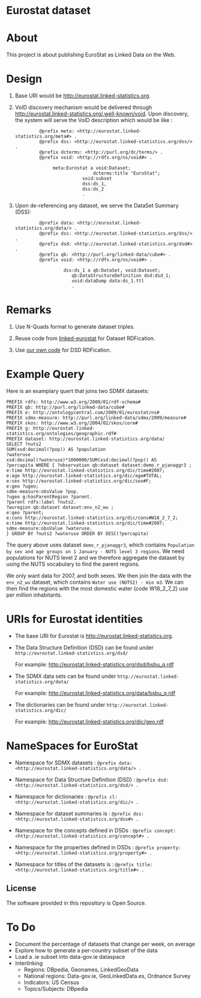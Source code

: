 # Eurostat dataset

About 
=====
This project is about publishing EuroStat as Linked Data on the Web. 


Design
======

1) Base URI would be http://eurostat.linked-statistics.org.

2) VoID discovery mechanism would be delivered through http://eurostat.linked-statistics.org/.well-known/void. Upon discovery, the system will serve the VoID description which would be like :

                @prefix meta: <http://eurostat.linked-statistics.org/meta#> . 
                @prefix dss: <http://eurostat.linked-statistics.org/dss/> .
                @prefix dcterms: <http://purl.org/dc/terms/> .
                @prefix void: <http://rdfs.org/ns/void#> .
                
		             meta:Eurostat a void:Dataset;
    		                        dcterms:title "EuroStat";
		                        void:subset
		                        dss:ds_1,
		                        dss:ds_2
		                        .

3) Upon de-referencing any dataset, we serve the DataSet Summary (DSS):

                @prefix data: <http://eurostat.linked-statistics.org/data/> .
                @prefix dss: <http://eurostat.linked-statistics.org/dss/> .
                @prefix dsd: <http://eurostat.linked-statistics.org/dsd#> .
                @prefix qb: <http://purl.org/linked-data/cube#> .
                @prefix void: <http://rdfs.org/ns/void#> .
		
	                     dss:ds_1 a qb:DataSet, void:Dataset;
			                qb:DataStructureDefinition dsd:dsd_1;
			                void:dataDump data:ds_1.ttl
			                .

Remarks
=======
1) Use N-Quads format to generate dataset triples.

2) Reuse code from [linked-eurostat](http://code.google.com/p/linked-eurostat/) for Dataset RDFication.

3) Use [our own code](https://github.com/LATC/EU-data-cloud/tree/master/institutions/Eurostat/parser/src) for DSD RDFication.


Example Query
=============
Here is an examplary quert that joins two SDMX datasets:

	PREFIX rdfs: http://www.w3.org/2000/01/rdf-schema#
	PREFIX qb: http://purl.org/linked-data/cube#
	PREFIX e: http://ontologycentral.com/2009/01/eurostat/ns#
	PREFIX sdmx-measure: http://purl.org/linked-data/sdmx/2009/measure#
	PREFIX skos: http://www.w3.org/2004/02/skos/core#
	PREFIX g: http://eurostat.linked-statistics.org/ontologies/geographic.rdf#
	PREFIX dataset: http://eurostat.linked-statistics.org/data/
	SELECT ?nuts2
	SUM(xsd:decimal(?pop)) AS ?population
	?wateruse
	xsd:decimal(?wateruse)*1000000/SUM(xsd:decimal(?pop)) AS
	?percapita WHERE { ?observation qb:dataset dataset:demo_r_pjanaggr3 ;
	e:time http://eurostat.linked-statistics.org/dic/time#2007;
	e:age http://eurostat.linked-statistics.org/dic/age#TOTAL;
	e:sex http://eurostat.linked-statistics.org/dic/sex#F;
	e:geo ?ugeo;
	sdmx-measure:obsValue ?pop.
	?ugeo g:hasParentRegion ?parent.
	?parent rdfs:label ?nuts2.
	?wuregion qb:dataset dataset:env_n2_wu ;
	e:geo ?parent;
	e:cons http://eurostat.linked-statistics.org/dic/cons#W18_2_7_2;
	e:time http://eurostat.linked-statistics.org/dic/time#2007;
	sdmx-measure:obsValue ?wateruse.
	} GROUP BY ?nuts2 ?wateruse ORDER BY DESC(?percapita)

The query above uses dataset `demo_r_pjanaggr3`, which contains `Population by sex and age groups on 1 January - NUTS level 3 regions`. We need populations for NUTS level 2 and we therefore aggregate the dataset by using the NUTS vocabulary to find the parent regions.

We only want data for 2007, and both sexes. We then join the data with the `env_n2_wu` dataset, which contains `Water use (NUTS2) - mio m3`. We can then find the regions with the most domestic water (code W18_2_7_2) use per million inhabitants.

URIs for Eurostat identities
===========================

* The base URI for Eurostat is http://eurostat.linked-statistics.org.

* The Data Structure Definition (DSD) can be found under `http://eurostat.linked-statistics.org/dsd/`

	For example: http://eurostat.linked-statistics.org/dsd/bsbu_q.rdf

* The SDMX data sets can be found under `http://eurostat.linked-statistics.org/data/`

	For example: http://eurostat.linked-statistics.org/data/bsbu_q.rdf

* The dictionaries can be found under `http://eurostat.linked-statistics.org/dic/`

	For example: http://eurostat.linked-statistics.org/dic/geo.rdf


NameSpaces for EuroStat
=======================

* Namespace for SDMX datasets : `@prefix data:    <http://eurostat.linked-statistics.org/data/> .` 

* Namespace for Data Structure Definition (DSD) : `@prefix dsd:     <http://eurostat.linked-statistics.org/dsd/> .` 

* Namespace for dictionaries : `@prefix cl:      <http://eurostat.linked-statistics.org/dic/> .` 

* Namespace for dataset summaries is : `@prefix dss:     <http://eurostat.linked-statistics.org/dss#> .` 

* Namespace for the concepts defined in DSDs : `@prefix concept:  <http://eurostat.linked-statistics.org/concept#> .` 

* Namespace for the properties defined in DSDs : `@prefix property:  <http://eurostat.linked-statistics.org/property#> .`

* Namespace for titles of the datasets is : `@prefix title:   <http://eurostat.linked-statistics.org/title#> .`


## License

The software provided in this repository is Open Source.

To Do
=====
* Document the percentage of datasets that change per week, on average
* Explore how to generate a per-country subset of the data
* Load a .ie subset into data-gov.ie dataspace
* Interlinking
  * Regions: DBpedia, Geonames, LinkedGeoData
  * National regions: Data-gov.ie, GeoLinkedData.es, Ordnance Survey
  * Indicators: US Census
  * Topics/Subjects: DBpedia

